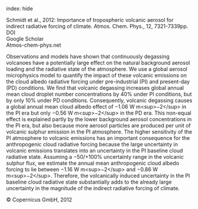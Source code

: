index: hide

<div class="Citation">

  <div class="Citation-body">
    <div class="Citation-text">Schmidt et al., 2012: Importance of tropospheric volcanic aerosol for indirect radiative forcing of climate. <span class="Article-journal">Atmos. Chem. Phys., </span><span class="Article-volume">12, </span>7321-7339pp.</div>
    <div class="Citation-links">
      <div class="CitationLink" data-href="https://doi.org/10.5194/acp-12-7321-2012">
        <div class="CitationLink-icon CitationLink-Doi"></div>
        <div class="CitationLink-text">DOI</div>
      </div>
      <div class="CitationLink" data-href="https://scholar.google.com/scholar?q=10.5194/acp-12-7321-2012">
        <div class="CitationLink-icon CitationLink-Scholar"></div>
        <div class="CitationLink-text">Google Scholar</div>
      </div>
      <div class="CitationLink" data-href="http://www.atmos-chem-phys.net/12/7321/2012/">
        <div class="CitationLink-icon CitationLink-Publisher"></div>
        <div class="CitationLink-text">Atmos-chem-phys.net</div>
      </div>
    </div>
  </div>
</div>

Observations and models have shown that continuously degassing volcanoes have a potentially large effect on the natural background aerosol loading and the radiative state of the atmosphere. We use a global aerosol microphysics model to quantify the impact of these volcanic emissions on the cloud albedo radiative forcing under pre-industrial (PI) and present-day (PD) conditions. We find that volcanic degassing increases global annual mean cloud droplet number concentrations by 40% under PI conditions, but by only 10% under PD conditions. Consequently, volcanic degassing causes a global annual mean cloud albedo effect of −1.06 W m&lt;sup&gt;−2&lt;/sup&gt; in the PI era but only −0.56 W m&lt;sup&gt;−2&lt;/sup&gt; in the PD era. This non-equal effect is explained partly by the lower background aerosol concentrations in the PI era, but also because more aerosol particles are produced per unit of volcanic sulphur emission in the PI atmosphere. The higher sensitivity of the PI atmosphere to volcanic emissions has an important consequence for the anthropogenic cloud radiative forcing because the large uncertainty in volcanic emissions translates into an uncertainty in the PI baseline cloud radiative state. Assuming a −50/+100% uncertainty range in the volcanic sulphur flux, we estimate the annual mean anthropogenic cloud albedo forcing to lie between −1.16 W m&lt;sup&gt;−2&lt;/sup&gt; and −0.86 W m&lt;sup&gt;−2&lt;/sup&gt;. Therefore, the volcanically induced uncertainty in the PI baseline cloud radiative state substantially adds to the already large uncertainty in the magnitude of the indirect radiative forcing of climate.

<div class="Citation-copy">
&copy; Copernicus GmbH, 2012
</div>